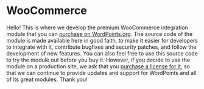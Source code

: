 # WooCommerce

Hello! This is where we develop the premium WooCommerce integration module that you can [purchase on WordPoints.org](http://wordpoints.org/modules/woocommerce/). The source code of the module is made available here in good faith, to make it easier for developers to integrate with it, contribute bugfixes and security patches, and follow the development of new features. You can also feel free to use this source code to try the module out before you buy it. However, if you decide to use the module on a production site, we ask that you [purchase a license for it](http://wordpoints.org/modules/woocommerce/), so that we can continue to provide updates and support for WordPoints and all of its great modules. Thank you!
